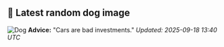 ## 🐶 Latest random dog image
![Dog](https://images.dog.ceo/breeds/hound-afghan/n02088094_4521.jpg)
**Advice:** "Cars are bad investments."
*Updated: 2025-09-18 13:40 UTC*
